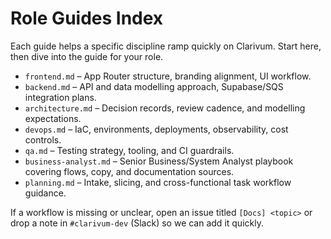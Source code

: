 # Role Guides Index

Each guide helps a specific discipline ramp quickly on Clarivum. Start here, then dive into the guide for your role.

- `frontend.md` – App Router structure, branding alignment, UI workflow.
- `backend.md` – API and data modelling approach, Supabase/SQS integration plans.
- `architecture.md` – Decision records, review cadence, and modelling expectations.
- `devops.md` – IaC, environments, deployments, observability, cost controls.
- `qa.md` – Testing strategy, tooling, and CI guardrails.
- `business-analyst.md` – Senior Business/System Analyst playbook covering flows, copy, and documentation sources.
- `planning.md` – Intake, slicing, and cross-functional task workflow guidance.

If a workflow is missing or unclear, open an issue titled `[Docs] <topic>` or drop a note in `#clarivum-dev` (Slack) so we can add it quickly.
